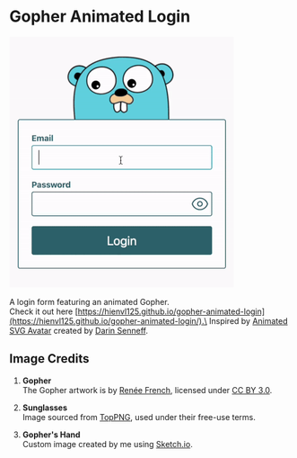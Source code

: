 # Gopher Animated Login  
![](gopher-animated-login.gif)

A login form featuring an animated Gopher.\
Check it out here [https://hienvl125.github.io/gopher-animated-login](https://hienvl125.github.io/gopher-animated-login/).\
Inspired by [Animated SVG Avatar](https://codepen.io/dsenneff/full/NyVrzB/2c3e5bc86b372d5424b00edaf4990173) created by [Darin Senneff](https://www.darins.page/).

## Image Credits  

1. **Gopher**  
   The Gopher artwork is by [Renée French](https://reneefrench.blogspot.com/), licensed under [CC BY 3.0](https://creativecommons.org/licenses/by/3.0/).  

2. **Sunglasses**  
   Image sourced from [TopPNG](https://www.toppng.com/), used under their free-use terms.  

3. **Gopher's Hand**  
   Custom image created by me using [Sketch.io](https://sketch.io/).  
